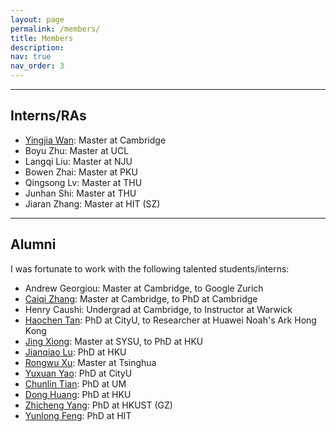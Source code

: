 ```yaml
---
layout: page
permalink: /members/
title: Members
description: 
nav: true
nav_order: 3
---
```


---
## Interns/RAs
- [Yingjia Wan](https://yingjia.one/): Master at Cambridge
- Boyu Zhu: Master at UCL
- Langqi Liu: Master at NJU
- Bowen Zhai: Master at PKU
- Qingsong Lv: Master at THU
- Junhan Shi: Master at THU
- Jiaran Zhang: Master at HIT (SZ)

---
## Alumni
I was fortunate to work with the following talented students/interns:
- Andrew Georgiou: Master at Cambridge, to Google Zurich
- [Caiqi Zhang](https://caiqizh.github.io/): Master at Cambridge, to PhD at Cambridge
- Henry Caushi: Undergrad at Cambridge, to Instructor at Warwick
- [Haochen Tan](https://namco0816.github.io/): PhD at CityU, to Researcher at Huawei Noah's Ark Hong Kong
- [Jing Xiong](https://menik1126.github.io/): Master at SYSU, to PhD at HKU
- [Jianqiao Lu](https://jianqiaolu.github.io/): PhD at HKU
- [Rongwu Xu](https://rongwuxu.com/): Master at Tsinghua
- [Yuxuan Yao](https://scholar.google.com.hk/citations?user=PLe5qQEAAAAJ&hl=zh-CN): PhD at CityU
- [Chunlin Tian](https://clin0212.github.io/): PhD at UM
- [Dong Huang](https://huangd1999.github.io/): PhD at HKU
- [Zhicheng Yang](https://yangzhch6.github.io/): PhD at HKUST (GZ)
- [Yunlong Feng](https://resume.alongwy.top/#anchor_about): PhD at HIT
